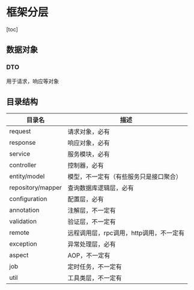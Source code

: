# 框架分层

[toc]

## 数据对象

### DTO

用于请求，响应等对象

## 目录结构

| 目录名            | 描述                                    |
| ----------------- | --------------------------------------- |
| request           | 请求对象，必有                          |
| response          | 响应对象，必有                          |
| service           | 服务模块，必有                          |
| controller        | 控制器，必有                            |
| entity/model      | 模型，不一定有（有些服务只是接口聚合）  |
| repository/mapper | 查询数据库逻辑层，必有                  |
| configuration     | 配置层，必有                            |
| annotation        | 注解层，不一定有                        |
| validation        | 验证层，不一定有                        |
| remote            | 远程调用层，rpc调用，http调用，不一定有 |
| exception         | 异常处理层，必有                        |
| aspect            | AOP，不一定有                           |
| job               | 定时任务，不一定有                      |
| util              | 工具类层，不一定有                      |